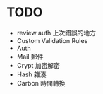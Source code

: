 # TODO

* review auth 上次錯誤的地方
* Custom Validation Rules
* Auth
* Mail 郵件
* Crypt 加密解密
* Hash 雜湊
* Carbon 時間轉換